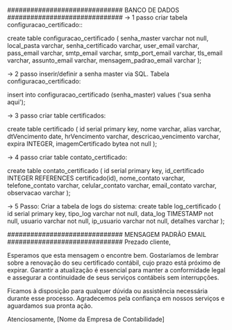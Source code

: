 ############################## BANCO DE DADOS ##############################
-> 1 passo criar tabela configuracao_certificado::

create table configuracao_certificado (
senha_master varchar not null,
local_pasta varchar,
senha_certificado varchar,
user_email varchar,
pass_email varchar,
smtp_email varchar,
smtp_port_email varchar,
tls_email varchar,
assunto_email varchar,
mensagem_padrao_email varchar
);

-> 2 passo inserir/definir a senha master via SQL. 
Tabela configuracao_certificado:

insert into configuracao_certificado 
(senha_master) values ('sua senha aqui');

-> 3 passo criar table certificados:

create table certificado (
id serial primary key,
nome varchar,
alias varchar,
dtVencimento date,
hrVencimento varchar,
descricao_vencimento varchar,
expira INTEGER,
imagemCertificado bytea not null 
);

-> 4 passo criar table contato_certificado:

create table contato_certificado (
id serial primary key,
id_certificado INTEGER REFERENCES certificado(id), 
nome_contato varchar,
telefone_contato varchar,
celular_contato varchar,
email_contato varchar,
observacao varchar
);

-> 5 Passo: Criar a tabela de logs do sistema:
create table log_certificado (
id serial primary key,
tipo_log varchar not null,
data_log TIMESTAMP not null,
usuario varchar not null,
ip_usuario varchar not null,
detalhes varchar
);


############################## MENSAGEM PADRÃO EMAIL ##############################
Prezado cliente,

Esperamos que esta mensagem o encontre bem. Gostaríamos de lembrar sobre a 
renovação do seu certificado contábil, cujo prazo está próximo de expirar.
Garantir a atualização é essencial para manter a conformidade legal e assegurar a 
continuidade de seus serviços contábeis sem interrupções.

Ficamos à disposição para qualquer dúvida ou assistência necessária durante esse processo. 
Agradecemos pela confiança em nossos serviços e aguardamos sua pronta ação.

Atenciosamente,
[Nome da Empresa de Contabilidade]

